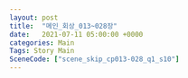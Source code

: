```yaml
---
layout: post
title:  "메인_회상_013~028장"
date:   2021-07-11 05:00:00 +0000
categories: Main
Tags: Story Main
SceneCode: ["scene_skip_cp013-028_q1_s10"]
---
```

